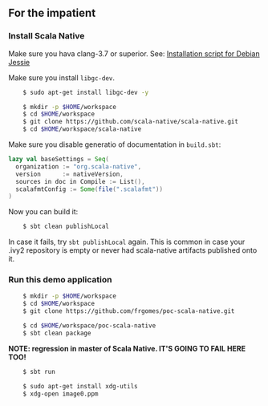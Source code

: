 ## For the impatient

### Install Scala Native

Make sure you hava clang-3.7 or superior. See: [Installation script for Debian Jessie]

Make sure you install ``libgc-dev``.
```bash
    $ sudo apt-get install libgc-dev -y
```

```bash
    $ mkdir -p $HOME/workspace
    $ cd $HOME/workspace
    $ git clone https://github.com/scala-native/scala-native.git
	$ cd $HOME/workspace/scala-native
```
Make sure you disable generatio of documentation in ``build.sbt``:
```scala
lazy val baseSettings = Seq(
  organization := "org.scala-native",
  version      := nativeVersion,
  sources in doc in Compile := List(),
  scalafmtConfig := Some(file(".scalafmt"))
)
```
Now you can build it:
```bash
    $ sbt clean publishLocal
```

In case it fails, try ``sbt publishLocal`` again. This is common in case your .ivy2 repository is empty or never had scala-native artifacts published onto it.


### Run this demo application

```bash
    $ mkdir -p $HOME/workspace
    $ cd $HOME/workspace
    $ git clone https://github.com/frgomes/poc-scala-native.git
```

```bash
    $ cd $HOME/workspace/poc-scala-native
    $ sbt clean package
```

**NOTE: regression in master of Scala Native. IT'S GOING TO FAIL HERE TOO!**

```bash
    $ sbt run
```

```bash
    $ sudo apt-get install xdg-utils
    $ xdg-open image0.ppm
```

[installation script for Debian Jessie]: https://gist.github.com/frgomes/daa33b2f7a6489196a95
